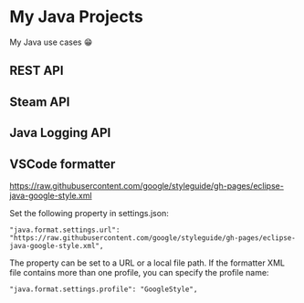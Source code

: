 # My Java Projects

My Java use cases 😁

## REST API

## Steam API

## Java Logging API

## VSCode formatter

<https://raw.githubusercontent.com/google/styleguide/gh-pages/eclipse-java-google-style.xml>

Set the following property in settings.json:

`"java.format.settings.url": "https://raw.githubusercontent.com/google/styleguide/gh-pages/eclipse-java-google-style.xml",`

The property can be set to a URL or a local file path. If the formatter XML file contains more than one profile, you can specify the profile name:

`"java.format.settings.profile": "GoogleStyle",`
